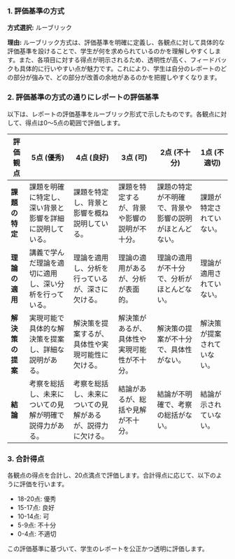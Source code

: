 ### 1. 評価基準の方式
**方式選択:** ルーブリック

**理由:** ルーブリック方式は、評価基準を明確に定義し、各観点に対して具体的な評価基準を設けることで、学生が何を求められているのかを理解しやすくします。また、各項目に対する得点が明示されるため、透明性が高く、フィードバックも具体的に行いやすい点が魅力です。これにより、学生は自分のレポートのどの部分が強みで、どの部分が改善の余地があるのかを把握しやすくなります。

### 2. 評価基準の方式の通りにレポートの評価基準
以下は、レポートの評価基準をルーブリック形式で示したものです。各観点に対して、得点は0〜5点の範囲で評価します。

| 評価観点               | 5点 (優秀)                                   | 4点 (良好)                                   | 3点 (可)                                     | 2点 (不十分)                               | 1点 (不適切)                               |
|----------------------|------------------------------------------|------------------------------------------|------------------------------------------|------------------------------------------|------------------------------------------|
| **課題の特定**       | 課題を明確に特定し、深い背景と影響を詳細に説明している。 | 課題を特定し、背景と影響を概ね説明している。 | 課題を特定するが、背景や影響の説明が不十分。 | 課題の特定が不明確で、背景や影響の説明がほとんどない。 | 課題が特定されていない。               |
| **理論の適用**       | 講義で学んだ理論を適切に適用し、深い分析を行っている。 | 理論を適用し、分析を行っているが、深さに欠ける。 | 理論の適用があるが、分析が表面的。 | 理論の適用が不十分で、分析がほとんどない。 | 理論が適用されていない。               |
| **解決策の提案**     | 実現可能で具体的な解決策を提案し、詳細な説明がある。 | 解決策を提案するが、具体性や実現可能性に欠ける。 | 解決策があるが、具体性や実現可能性が不十分。 | 解決策の提案が不十分で、具体性がない。 | 解決策が提案されていない。             |
| **結論**             | 考察を総括し、未来についての見解が明確で説得力がある。 | 考察を総括し、未来についての見解があるが、説得力に欠ける。 | 結論があるが、総括や見解が不十分。 | 結論が不明確で、考察の総括がない。 | 結論が示されていない。                 |

### 3. 合計得点
各観点の得点を合計し、20点満点で評価します。合計得点に応じて、以下のように評価を行います。

- 18-20点: 優秀
- 15-17点: 良好
- 10-14点: 可
- 5-9点: 不十分
- 0-4点: 不適切

この評価基準に基づいて、学生のレポートを公正かつ透明に評価します。